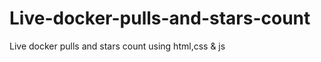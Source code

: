 # Live-docker-pulls-and-stars-count

Live docker pulls and stars count using html,css & js






  

